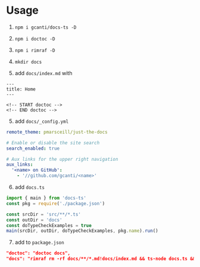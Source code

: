 # Usage

1. `npm i gcanti/docs-ts -D`

2. `npm i doctoc -D`

3. `npm i rimraf -D`

4. `mkdir docs`

5. add `docs/index.md` with

```
---
title: Home
---

<!-- START doctoc -->
<!-- END doctoc -->
```

5. add `docs/_config.yml`

```yml
remote_theme: pmarsceill/just-the-docs

# Enable or disable the site search
search_enabled: true

# Aux links for the upper right navigation
aux_links:
  '<name> on GitHub':
    - '//github.com/gcanti/<name>'
```

6. add `docs.ts`

```ts
import { main } from 'docs-ts'
const pkg = require('./package.json')

const srcDir = 'src/**/*.ts'
const outDir = 'docs'
const doTypeCheckExamples = true
main(srcDir, outDir, doTypeCheckExamples, pkg.name).run()
```

7. add to `package.json`

```json
"doctoc": "doctoc docs",
"docs": "rimraf rm -rf docs/**/*.md!docs/index.md && ts-node docs.ts && npm run doctoc"
```
